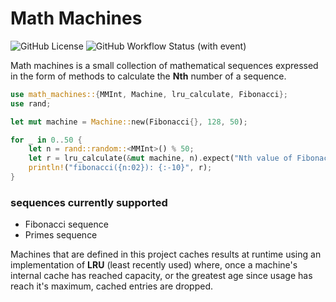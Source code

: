 # Math Machines #

![GitHub License](https://img.shields.io/github/license/WilkinsonK/math_machines)
![GitHub Workflow Status (with event)](https://img.shields.io/github/actions/workflow/status/WilkinsonK/math_machines/rust.yml)

Math machines is a small collection of mathematical sequences expressed in the
form of methods to calculate the **Nth** number of a sequence.

```rust
use math_machines::{MMInt, Machine, lru_calculate, Fibonacci};
use rand;

let mut machine = Machine::new(Fibonacci{}, 128, 50);

for _ in 0..50 {
    let n = rand::random::<MMInt>() % 50;
    let r = lru_calculate(&mut machine, n).expect("Nth value of Fibonacci");
    println!("fibonacci({n:02}): {:-10}", r);
}
```

### sequences currently supported ###
- Fibonacci sequence
- Primes sequence

Machines that are defined in this project caches results at runtime using an
implementation of **LRU** (least recently used) where, once a machine's internal
cache has reached capacity, or the greatest age since usage has reach it's
maximum, cached entries are dropped.
